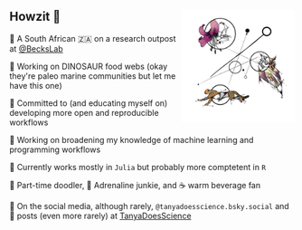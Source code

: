 <!--
![Header](https://github.com/TanyaS08/TanyaS08/blob/master/FlowerAvi_text-01.png?raw=true)

<div align="center">



**TanyaS08/TanyaS08** is a ✨ _special_ ✨ repository because its `README.md` (this file) appears on your GitHub profile.

[![Generic badge](https://img.shields.io/static/v1.svg?label=🔗&message=Poisot&nbsp;Lab&style=for-the-badge&&color=0d5452&labelColor=f2c2c2)](https://poisotlab.io)
[![Generic badge](https://img.shields.io/badge/@TanyaS_08-9cf?logo=twitter&style=for-the-badge&)](https://twitter.com/TanyaS_08)
[![Generic badge](https://img.shields.io/static/v1.svg?label=🏡&message=TanyaDoesScience&style=for-the-badge&&color=0d5452&labelColor=f2c2c2)](https://tanyadoesscience.com)<br/>

Here are some ideas to get you started:
[![forthebadge](https://forthebadge.com/images/badges/built-by-hipsters.svg)](https://forthebadge.com)
[![Top Langs](https://github-readme-stats.vercel.app/api/top-langs/?username=tanyas08&layout=compact)](https://github.com/anuraghazra/github-readme-stats)

-->

## Howzit 👋 <img src="https://github.com/TanyaS08/TanyaS08/blob/master/LogoNetwork.png?raw=true" align="right" alt="" width="200" />

📌 A South African 🇿🇦 on a research outpost at [@BecksLab](https://github.com/BecksLab) 

🦖 Working on DINOSAUR food webs (okay they're paleo marine communities but let me have this one)

🧪 Committed to (and educating myself on) developing more open and reproducible workflows

🔭 Working on broadening my knowledge of machine learning and programming workflows

👾 Currently works mostly in `Julia` but probably more comptetent in `R`

🎨 Part-time doodler, 🐾 Adrenaline junkie, and ☕️ warm beverage fan

🦋 On the social media, although rarely, `@tanyadoesscience.bsky.social` and 📝 posts (even more rarely) at [TanyaDoesScience](https://tanyadoesscience.com/) 

